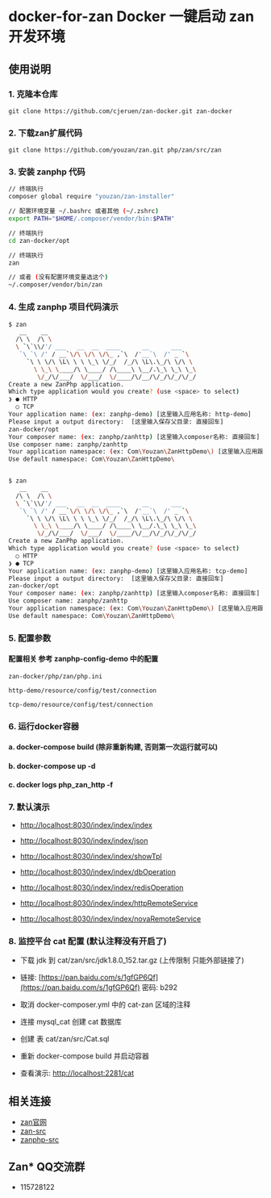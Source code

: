 # docker-for-zan Docker 一键启动 zan 开发环境

## 使用说明

### 1. 克隆本仓库

`git clone https://github.com/cjeruen/zan-docker.git zan-docker`

### 2. 下载zan扩展代码

`git clone https://github.com/youzan/zan.git php/zan/src/zan`

### 3. 安装 zanphp 代码

```bash
// 终端执行
composer global require "youzan/zan-installer"

// 配置环境变量 ~/.bashrc 或者其他 (~/.zshrc)
export PATH="$HOME/.composer/vendor/bin:$PATH"

// 终端执行
cd zan-docker/opt

// 终端执行
zan

// 或者 (没有配置环境变量选这个)
~/.composer/vendor/bin/zan

```

### 4. 生成 zanphp 项目代码演示

```bash
$ zan
   __    __
  /\ \  /\ \
  \ `\`\\/'/ ___   __  __  ____      __      ___
   `\ `\ /' / __`\/\ \/\ \/\_ ,`\  /'__`\  /' _ `\
     `\ \ \/\ \L\ \ \ \_\ \/_/  /_/\ \L\.\_/\ \/\ \
       \ \_\ \____/\ \____/ /\____\ \__/.\_\ \_\ \_\
        \/_/\/___/  \/___/  \/____/\/__/\/_/\/_/\/_/
Create a new ZanPhp application.
Which type application would you create? (use <space> to select)
❯ ● HTTP
  ○ TCP
Your application name: (ex: zanphp-demo) [这里输入应用名称: http-demo]
Please input a output directory:  [这里输入保存父目录: 直接回车]
zan-docker/opt
Your composer name: (ex: zanphp/zanhttp) [这里输入composer名称: 直接回车]
Use composer name: zanphp/zanhttp
Your application namespace: (ex: Com\Youzan\ZanHttpDemo\) [这里输入应用跟命名空间: Com\Youzan\ZanHttpDemo\]
Use default namespace: Com\Youzan\ZanHttpDemo\


$ zan
   __    __
  /\ \  /\ \
  \ `\`\\/'/ ___   __  __  ____      __      ___
   `\ `\ /' / __`\/\ \/\ \/\_ ,`\  /'__`\  /' _ `\
     `\ \ \/\ \L\ \ \ \_\ \/_/  /_/\ \L\.\_/\ \/\ \
       \ \_\ \____/\ \____/ /\____\ \__/.\_\ \_\ \_\
        \/_/\/___/  \/___/  \/____/\/__/\/_/\/_/\/_/
Create a new ZanPhp application.
Which type application would you create? (use <space> to select)
  ○ HTTP
❯ ● TCP
Your application name: (ex: zanphp-demo) [这里输入应用名称: tcp-demo]
Please input a output directory:  [这里输入保存父目录: 直接回车]
zan-docker/opt
Your composer name: (ex: zanphp/zanhttp) [这里输入composer名称: 直接回车]
Use composer name: zanphp/zanhttp
Your application namespace: (ex: Com\Youzan\ZanHttpDemo\) [这里输入应用跟命名空间: Com\Youzan\ZanTcpDemo\]
Use default namespace: Com\Youzan\ZanHttpDemo\

```

### 5. 配置参数

#### 配置相关 参考 zanphp-config-demo 中的配置

`zan-docker/php/zan/php.ini`

`http-demo/resource/config/test/connection`

`tcp-demo/resource/config/test/connection`

### 6. 运行docker容器

#### a. docker-compose build  (除非重新构建, 否则第一次运行就可以)

#### b. docker-compose up -d

#### c. docker logs php_zan_http -f

### 7. 默认演示

- [http://localhost:8030/index/index/index](http://localhost:8030/index/index/index)

- [http://localhost:8030/index/index/json](http://localhost:8030/index/index/json)

- [http://localhost:8030/index/index/showTpl](http://localhost:8030/index/index/showTpl)

- [http://localhost:8030/index/index/dbOperation](http://localhost:8030/index/index/dbOperation)

- [http://localhost:8030/index/index/redisOperation](http://localhost:8030/index/index/redisOperation)

- [http://localhost:8030/index/index/httpRemoteService](http://localhost:8030/index/index/httpRemoteService)

- [http://localhost:8030/index/index/novaRemoteService](http://localhost:8030/index/index/novaRemoteService)

### 8. 监控平台 cat 配置 (默认注释没有开启了)

- 下载 jdk 到 cat/zan/src/jdk1.8.0_152.tar.gz (上传限制 只能外部链接了)

- 链接: [https://pan.baidu.com/s/1gfGP6Qf](https://pan.baidu.com/s/1gfGP6Qf)  密码: b292

- 取消 docker-composer.yml 中的 cat-zan 区域的注释

- 连接 mysql_cat 创建 cat 数据库

- 创建 表 cat/zan/src/Cat.sql

- 重新 docker-compose build 并启动容器

- 查看演示: [http://localhost:2281/cat](http://localhost:2281/cat)

## 相关连接

- [zan官网](http://zanphp.io/)
- [zan-src](https://github.com/youzan/zan/)
- [zanphp-src](https://github.com/youzan/zanphp)

## Zan* QQ交流群

- 115728122